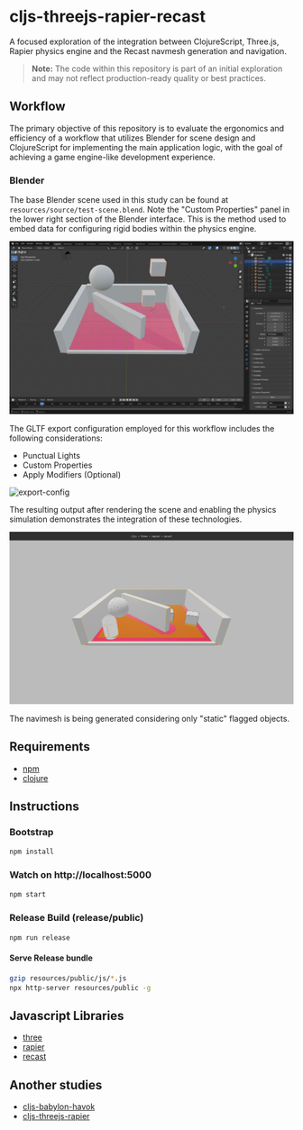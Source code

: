 # cljs-threejs-rapier-recast

A focused exploration of the integration between ClojureScript, Three.js, Rapier physics engine and the Recast navmesh generation and navigation.

> **Note:** The code within this repository is part of an initial exploration and may not reflect production-ready quality or best practices.

## Workflow

The primary objective of this repository is to evaluate the ergonomics and efficiency
of a workflow that utilizes Blender for scene design and ClojureScript for implementing
the main application logic, with the goal of achieving a game engine-like development experience.

### Blender

The base Blender scene used in this study can be found at `resources/source/test-scene.blend`.
Note the "Custom Properties" panel in the lower right section of the Blender interface.
This is the method used to embed data for configuring rigid bodies within the physics engine.

![blender-file](docs/blender-file.png)

The GLTF export configuration employed for this workflow includes the following considerations:

- Punctual Lights
- Custom Properties
- Apply Modifiers (Optional)

![export-config](docs/export-config.png)

The resulting output after rendering the scene and enabling the physics simulation demonstrates the integration of these technologies.

![render-result](docs/render-result.png)

The navimesh is being generated considering only "static" flagged objects.

## Requirements
- [npm](https://www.npmjs.com/)
- [clojure](https://clojure.org/)

## Instructions

### Bootstrap
```bash
npm install
```

### Watch on http://localhost:5000
```bash
npm start
```

### Release Build (release/public)
```bash
npm run release
```

#### Serve Release bundle
```bash
gzip resources/public/js/*.js
npx http-server resources/public -g
```

## Javascript Libraries
- [three](https://github.com/mrdoob/three.js)
- [rapier](https://github.com/dimforge/rapier.js)
- [recast](https://github.com/isaac-mason/recast-navigation-js)

## Another studies
- [cljs-babylon-havok](https://github.com/rafaeldelboni/cljs-babylon-havok)
- [cljs-threejs-rapier](https://github.com/rafaeldelboni/cljs-threejs-rapier)
